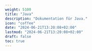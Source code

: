 ```yaml
---
weight: 5100
title: "Java"
description: "Dokumentation für Java."
icon: "coffee"
date: "2024-06-21T13:20:08+02:00"
lastmod: "2024-06-21T13:20:08+02:00"
draft: false
toc: true
---
```

